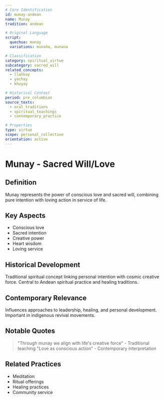 ```yaml
---
# Core Identification
id: munay-andean
name: Munay
tradition: andean

# Original Language
script:
  quechua: munay
  variations: munaña, munana

# Classification
category: spiritual_virtue
subcategory: sacred_will
related_concepts:
  - llankay
  - yachay
  - khuyay

# Historical Context
period: pre_columbian
source_texts:
  - oral_traditions
  - spiritual_teachings
  - contemporary_practice

# Properties
type: virtue
scope: personal_collective
orientation: active
---
```


# Munay - Sacred Will/Love

## Definition
Munay represents the power of conscious love and sacred will, combining pure intention with loving action in service of life.

## Key Aspects
- Conscious love
- Sacred intention
- Creative power
- Heart wisdom
- Loving service

## Historical Development
Traditional spiritual concept linking personal intention with cosmic creative force. Central to Andean spiritual practice and healing traditions.

## Contemporary Relevance
Influences approaches to leadership, healing, and personal development. Important in indigenous revival movements.

## Notable Quotes
> "Through munay we align with life's creative force" - Traditional teaching
> "Love as conscious action" - Contemporary interpretation

## Related Practices
- Meditation
- Ritual offerings
- Healing practices
- Community service